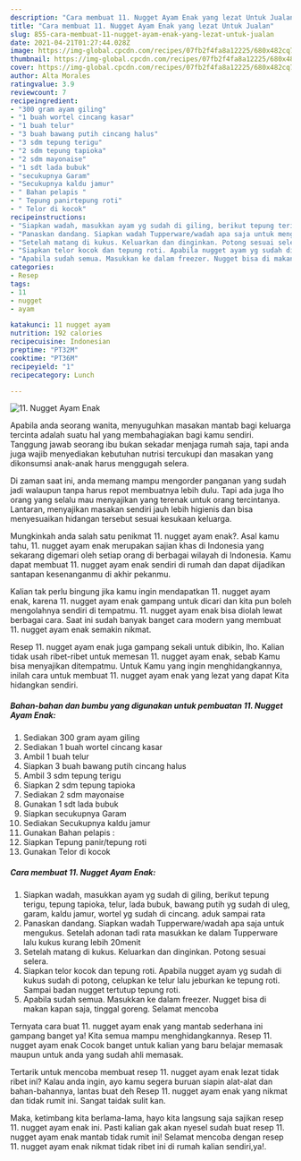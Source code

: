 ```yaml
---
description: "Cara membuat 11. Nugget Ayam Enak yang lezat Untuk Jualan"
title: "Cara membuat 11. Nugget Ayam Enak yang lezat Untuk Jualan"
slug: 855-cara-membuat-11-nugget-ayam-enak-yang-lezat-untuk-jualan
date: 2021-04-21T01:27:44.028Z
image: https://img-global.cpcdn.com/recipes/07fb2f4fa8a12225/680x482cq70/11-nugget-ayam-enak-foto-resep-utama.jpg
thumbnail: https://img-global.cpcdn.com/recipes/07fb2f4fa8a12225/680x482cq70/11-nugget-ayam-enak-foto-resep-utama.jpg
cover: https://img-global.cpcdn.com/recipes/07fb2f4fa8a12225/680x482cq70/11-nugget-ayam-enak-foto-resep-utama.jpg
author: Alta Morales
ratingvalue: 3.9
reviewcount: 7
recipeingredient:
- "300 gram ayam giling"
- "1 buah wortel cincang kasar"
- "1 buah telur"
- "3 buah bawang putih cincang halus"
- "3 sdm tepung terigu"
- "2 sdm tepung tapioka"
- "2 sdm mayonaise"
- "1 sdt lada bubuk"
- "secukupnya Garam"
- "Secukupnya kaldu jamur"
- " Bahan pelapis "
- " Tepung panirtepung roti"
- " Telor di kocok"
recipeinstructions:
- "Siapkan wadah, masukkan ayam yg sudah di giling, berikut tepung terigu, tepung tapioka, telur, lada bubuk, bawang putih yg sudah di uleg, garam, kaldu jamur, wortel yg sudah di cincang. aduk sampai rata"
- "Panaskan dandang. Siapkan wadah Tupperware/wadah apa saja untuk mengukus. Setelah adonan tadi rata masukkan ke dalam Tupperware lalu kukus kurang lebih 20menit"
- "Setelah matang di kukus. Keluarkan dan dinginkan. Potong sesuai selera."
- "Siapkan telor kocok dan tepung roti. Apabila nugget ayam yg sudah di kukus sudah di potong, celupkan ke telur lalu jeburkan ke tepung roti. Sampai badan nugget tertutup tepung roti."
- "Apabila sudah semua. Masukkan ke dalam freezer. Nugget bisa di makan kapan saja, tinggal goreng. Selamat mencoba"
categories:
- Resep
tags:
- 11
- nugget
- ayam

katakunci: 11 nugget ayam 
nutrition: 192 calories
recipecuisine: Indonesian
preptime: "PT32M"
cooktime: "PT36M"
recipeyield: "1"
recipecategory: Lunch

---
```



![11. Nugget Ayam Enak](https://img-global.cpcdn.com/recipes/07fb2f4fa8a12225/680x482cq70/11-nugget-ayam-enak-foto-resep-utama.jpg)

Apabila anda seorang wanita, menyuguhkan masakan mantab bagi keluarga tercinta adalah suatu hal yang membahagiakan bagi kamu sendiri. Tanggung jawab seorang ibu bukan sekadar menjaga rumah saja, tapi anda juga wajib menyediakan kebutuhan nutrisi tercukupi dan masakan yang dikonsumsi anak-anak harus menggugah selera.

Di zaman  saat ini, anda memang mampu mengorder panganan yang sudah jadi walaupun tanpa harus repot membuatnya lebih dulu. Tapi ada juga lho orang yang selalu mau menyajikan yang terenak untuk orang tercintanya. Lantaran, menyajikan masakan sendiri jauh lebih higienis dan bisa menyesuaikan hidangan tersebut sesuai kesukaan keluarga. 



Mungkinkah anda salah satu penikmat 11. nugget ayam enak?. Asal kamu tahu, 11. nugget ayam enak merupakan sajian khas di Indonesia yang sekarang digemari oleh setiap orang di berbagai wilayah di Indonesia. Kamu dapat membuat 11. nugget ayam enak sendiri di rumah dan dapat dijadikan santapan kesenanganmu di akhir pekanmu.

Kalian tak perlu bingung jika kamu ingin mendapatkan 11. nugget ayam enak, karena 11. nugget ayam enak gampang untuk dicari dan kita pun boleh mengolahnya sendiri di tempatmu. 11. nugget ayam enak bisa diolah lewat berbagai cara. Saat ini sudah banyak banget cara modern yang membuat 11. nugget ayam enak semakin nikmat.

Resep 11. nugget ayam enak juga gampang sekali untuk dibikin, lho. Kalian tidak usah ribet-ribet untuk memesan 11. nugget ayam enak, sebab Kamu bisa menyajikan ditempatmu. Untuk Kamu yang ingin menghidangkannya, inilah cara untuk membuat 11. nugget ayam enak yang lezat yang dapat Kita hidangkan sendiri.

<!--inarticleads1-->

##### Bahan-bahan dan bumbu yang digunakan untuk pembuatan 11. Nugget Ayam Enak:

1. Sediakan 300 gram ayam giling
1. Sediakan 1 buah wortel cincang kasar
1. Ambil 1 buah telur
1. Siapkan 3 buah bawang putih cincang halus
1. Ambil 3 sdm tepung terigu
1. Siapkan 2 sdm tepung tapioka
1. Sediakan 2 sdm mayonaise
1. Gunakan 1 sdt lada bubuk
1. Siapkan secukupnya Garam
1. Sediakan Secukupnya kaldu jamur
1. Gunakan  Bahan pelapis :
1. Siapkan  Tepung panir/tepung roti
1. Gunakan  Telor di kocok




<!--inarticleads2-->

##### Cara membuat 11. Nugget Ayam Enak:

1. Siapkan wadah, masukkan ayam yg sudah di giling, berikut tepung terigu, tepung tapioka, telur, lada bubuk, bawang putih yg sudah di uleg, garam, kaldu jamur, wortel yg sudah di cincang. aduk sampai rata
1. Panaskan dandang. Siapkan wadah Tupperware/wadah apa saja untuk mengukus. Setelah adonan tadi rata masukkan ke dalam Tupperware lalu kukus kurang lebih 20menit
1. Setelah matang di kukus. Keluarkan dan dinginkan. Potong sesuai selera.
1. Siapkan telor kocok dan tepung roti. Apabila nugget ayam yg sudah di kukus sudah di potong, celupkan ke telur lalu jeburkan ke tepung roti. Sampai badan nugget tertutup tepung roti.
1. Apabila sudah semua. Masukkan ke dalam freezer. Nugget bisa di makan kapan saja, tinggal goreng. Selamat mencoba




Ternyata cara buat 11. nugget ayam enak yang mantab sederhana ini gampang banget ya! Kita semua mampu menghidangkannya. Resep 11. nugget ayam enak Cocok banget untuk kalian yang baru belajar memasak maupun untuk anda yang sudah ahli memasak.

Tertarik untuk mencoba membuat resep 11. nugget ayam enak lezat tidak ribet ini? Kalau anda ingin, ayo kamu segera buruan siapin alat-alat dan bahan-bahannya, lantas buat deh Resep 11. nugget ayam enak yang nikmat dan tidak rumit ini. Sangat taidak sulit kan. 

Maka, ketimbang kita berlama-lama, hayo kita langsung saja sajikan resep 11. nugget ayam enak ini. Pasti kalian gak akan nyesel sudah buat resep 11. nugget ayam enak mantab tidak rumit ini! Selamat mencoba dengan resep 11. nugget ayam enak nikmat tidak ribet ini di rumah kalian sendiri,ya!.

